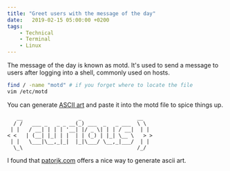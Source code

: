 ```yaml
---
title: "Greet users with the message of the day"
date:   2019-02-15 05:00:00 +0200
tags:
    - Technical
    - Terminal
    - Linux
---
```


The message of the day is known as motd.  It's used to send a message
to users after logging into a shell, commonly used on hosts.

```bash
find / -name "motd" # if you forget where to locate the file
vim /etc/motd
```

You can generate [ASCII art](https://www.kammerl.de/ascii/AsciiSignature.php) and paste it into the motd file to spice things up.

```example
   __                  _                  __
  / /   ___ _   _ _ __(_) ___  _   _ ___  \ \
 | |   / __| | | | '__| |/ _ \| | | / __|  | |
< <   | (__| |_| | |  | | (_) | |_| \__ \   > >
 | |   \___|\__,_|_|  |_|\___/ \__,_|___/  | |
  \_\                                     /_/
```

I found that [patorjk.com](http://patorjk.com/software/taag/) offers a nice way to generate ascii art.
